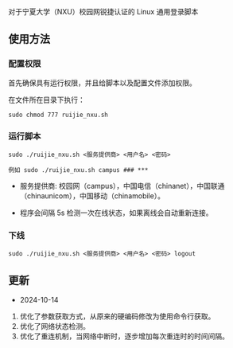 对于宁夏大学（NXU）校园网锐捷认证的 Linux 通用登录脚本

## 使用方法

### 配置权限


首先确保具有运行权限，并且给脚本以及配置文件添加权限。

在文件所在目录下执行：

```
sudo chmod 777 ruijie_nxu.sh
```

### 运行脚本

```
sudo ./ruijie_nxu.sh <服务提供商> <用户名> <密码>

例如 sudo ./ruijie_nxu.sh campus ### ***
```

- 服务提供商: 校园网（campus），中国电信（chinanet），中国联通（chinaunicom），中国移动（chinamobile）。

- 程序会间隔 5s 检测一次在线状态，如果离线会自动重新连接。

### 下线

```
sudo ./ruijie_nxu.sh <服务提供商> <用户名> <密码> logout
```

## 更新

- 2024-10-14 

1. 优化了参数获取方式，从原来的硬编码修改为使用命令行获取。
2. 优化了网络状态检测。
3. 优化了重连机制，当网络中断时，逐步增加每次重连时的时间间隔。
